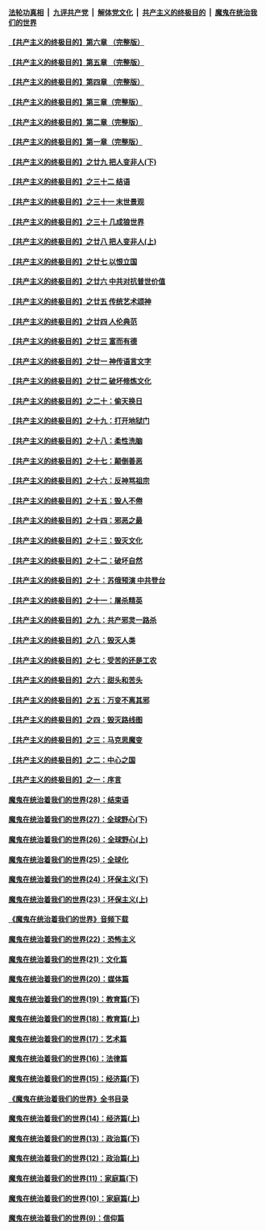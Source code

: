 ####  [法轮功真相](../../../../basic/blob/master/README.md?t=03051103) &nbsp;|&nbsp; [九评共产党](../../../../9ping.md/blob/master/README.md?t=03051103) &nbsp;|&nbsp; [解体党文化](../../../../jtdwh.md/blob/master/README.md?t=03051103)  &nbsp;|&nbsp; [共产主义的终极目的](../../../../gczydzjmd.md/blob/master/README.md?t=03051103) &nbsp;|&nbsp; [魔鬼在统治我们的世界](../../../../mgztzwmdsj.md/blob/master/README.md?t=03051103) 

#### [【共产主义的终极目的】第六章 （完整版）](../pages/nsc422/n11428913.md?t=03051103) 

#### [【共产主义的终极目的】第五章 （完整版）](../pages/nsc422/n11428912.md?t=03051103) 

#### [【共产主义的终极目的】第四章 （完整版）](../pages/nsc422/n11428907.md?t=03051103) 

#### [【共产主义的终极目的】第三章（完整版）](../pages/nsc422/n11428848.md?t=03051103) 

#### [【共产主义的终极目的】第二章（完整版）](../pages/nsc422/n11428831.md?t=03051103) 

#### [【共产主义的终极目的】第一章（完整版）](../pages/nsc422/n11417651.md?t=03051103) 

#### [【共产主义的终极目的】之廿九 把人变非人(下)](../pages/nsc422/n11344140.md?t=03051103) 

#### [【共产主义的终极目的】之三十二 结语](../pages/nsc422/n11360535.md?t=03051103) 

#### [【共产主义的终极目的】之三十一 末世景观](../pages/nsc422/n11351129.md?t=03051103) 

#### [【共产主义的终极目的】之三十 几成狼世界](../pages/nsc422/n11348280.md?t=03051103) 

#### [【共产主义的终极目的】之廿八 把人变非人(上)](../pages/nsc422/n11340492.md?t=03051103) 

#### [【共产主义的终极目的】之廿七 以恨立国](../pages/nsc422/n11336944.md?t=03051103) 

#### [【共产主义的终极目的】之廿六 中共对抗普世价值](../pages/nsc422/n11324785.md?t=03051103) 

#### [【共产主义的终极目的】之廿五 传统艺术颂神](../pages/nsc422/n11296396.md?t=03051103) 

#### [【共产主义的终极目的】之廿四 人伦典范](../pages/nsc422/n11296397.md?t=03051103) 

#### [【共产主义的终极目的】之廿三 富而有德](../pages/nsc422/n11283598.md?t=03051103) 

#### [【共产主义的终极目的】之廿一 神传语言文字](../pages/nsc422/n11263265.md?t=03051103) 

#### [【共产主义的终极目的】之廿二 破坏修炼文化](../pages/nsc422/n11245728.md?t=03051103) 

#### [【共产主义的终极目的】之二十：偷天换日](../pages/nsc422/n11238846.md?t=03051103) 

#### [【共产主义的终极目的】之十九：打开地狱门](../pages/nsc422/n11206376.md?t=03051103) 

#### [【共产主义的终极目的】之十八：柔性洗脑](../pages/nsc422/n11199994.md?t=03051103) 

#### [【共产主义的终极目的】之十七：颠倒善恶](../pages/nsc422/n11179782.md?t=03051103) 

#### [【共产主义的终极目的】之十六：反神骂祖宗](../pages/nsc422/n11166798.md?t=03051103) 

#### [【共产主义的终极目的】之十五：毁人不倦](../pages/nsc422/n11166792.md?t=03051103) 

#### [【共产主义的终极目的】之十四：邪恶之最](../pages/nsc422/n11150249.md?t=03051103) 

#### [【共产主义的终极目的】之十三：毁灭文化](../pages/nsc422/n11135227.md?t=03051103) 

#### [【共产主义的终极目的】之十二：破坏自然](../pages/nsc422/n11135214.md?t=03051103) 

#### [【共产主义的终极目的】之十：苏俄预演 中共登台](../pages/nsc422/n11118424.md?t=03051103) 

#### [【共产主义的终极目的】之十一：屠杀精英](../pages/nsc422/n11118442.md?t=03051103) 

#### [【共产主义的终极目的】之九：共产邪灵一路杀](../pages/nsc422/n11114139.md?t=03051103) 

#### [【共产主义的终极目的】之八：毁灭人类](../pages/nsc422/n11108503.md?t=03051103) 

#### [【共产主义的终极目的】之七：受苦的还是工农](../pages/nsc422/n11101809.md?t=03051103) 

#### [【共产主义的终极目的】之六：甜头和苦头](../pages/nsc422/n11096971.md?t=03051103) 

#### [【共产主义的终极目的】之五：万变不离其邪](../pages/nsc422/n11091285.md?t=03051103) 

#### [【共产主义的终极目的】之四：毁灭路线图](../pages/nsc422/n11086284.md?t=03051103) 

#### [【共产主义的终极目的】之三：马克思魔变](../pages/nsc422/n11061941.md?t=03051103) 

#### [【共产主义的终极目的】之二：中心之国](../pages/nsc422/n11047728.md?t=03051103) 

#### [【共产主义的终极目的】之一：序言](../pages/nsc422/n11086077.md?t=03051103) 

#### [魔鬼在统治着我们的世界(28)：结束语](../pages/nsc422/n10936246.md?t=03051103) 

#### [魔鬼在统治着我们的世界(27)：全球野心(下)](../pages/nsc422/n10928319.md?t=03051103) 

#### [魔鬼在统治着我们的世界(26)：全球野心(上)](../pages/nsc422/n10900318.md?t=03051103) 

#### [魔鬼在统治着我们的世界(25)：全球化](../pages/nsc422/n10788205.md?t=03051103) 

#### [魔鬼在统治着我们的世界(24)：环保主义(下)](../pages/nsc422/n10695307.md?t=03051103) 

#### [魔鬼在统治着我们的世界(23)：环保主义(上)](../pages/nsc422/n10688613.md?t=03051103) 

#### [《魔鬼在统治着我们的世界》音频下载](../pages/nsc422/n10635553.md?t=03051103) 

#### [魔鬼在统治着我们的世界(22)：恐怖主义](../pages/nsc422/n10614727.md?t=03051103) 

#### [魔鬼在统治着我们的世界(21)：文化篇](../pages/nsc422/n10597706.md?t=03051103) 

#### [魔鬼在统治着我们的世界(20)：媒体篇](../pages/nsc422/n10586579.md?t=03051103) 

#### [魔鬼在统治着我们的世界(19)：教育篇(下)](../pages/nsc422/n10564808.md?t=03051103) 

#### [魔鬼在统治着我们的世界(18)：教育篇(上)](../pages/nsc422/n10526970.md?t=03051103) 

#### [魔鬼在统治着我们的世界(17)：艺术篇](../pages/nsc422/n10499093.md?t=03051103) 

#### [魔鬼在统治着我们的世界(16)：法律篇](../pages/nsc422/n10485969.md?t=03051103) 

#### [魔鬼在统治着我们的世界(15)：经济篇(下)](../pages/nsc422/n10469975.md?t=03051103) 

#### [《魔鬼在统治着我们的世界》全书目录](../pages/nsc422/n10464261.md?t=03051103) 

#### [魔鬼在统治着我们的世界(14)：经济篇(上)](../pages/nsc422/n10457370.md?t=03051103) 

#### [魔鬼在统治着我们的世界(13)：政治篇(下)](../pages/nsc422/n10448270.md?t=03051103) 

#### [魔鬼在统治着我们的世界(12)：政治篇(上)](../pages/nsc422/n10444576.md?t=03051103) 

#### [魔鬼在统治着我们的世界(11)：家庭篇(下)](../pages/nsc422/n10440961.md?t=03051103) 

#### [魔鬼在统治着我们的世界(10)：家庭篇(上)](../pages/nsc422/n10435448.md?t=03051103) 

#### [魔鬼在统治着我们的世界(9)：信仰篇](../pages/nsc422/n10432159.md?t=03051103) 

